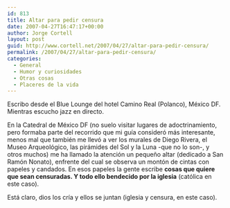 ```yaml
---
id: 813
title: Altar para pedir censura
date: 2007-04-27T16:47:17+00:00
author: Jorge Cortell
layout: post
guid: http://www.cortell.net/2007/04/27/altar-para-pedir-censura/
permalink: /2007/04/27/altar-para-pedir-censura/
categories:
  - General
  - Humor y curiosidades
  - Otras cosas
  - Placeres de la vida
---
```

Escribo desde el Blue Lounge del hotel Camino Real (Polanco), México DF. Mientras escucho jazz en directo.

En la Catedral de México DF (no suelo visitar lugares de adoctrinamiento, pero formaba parte del recorrido que mi guí­a consideró más interesante, menos mal que también me llevó a ver los murales de Diego Rivera, el Museo Arqueológico, las pirámides del Sol y la Luna -que no lo son-, y otros muchos) me ha llamado la atención un pequeño altar (dedicado a San Ramón Nonato), enfrente del cual se observa un montón de cintas con papeles y candados. En esos papeles la gente escribe **cosas que quiere que sean censuradas. Y todo ello bendecido por la iglesia** (católica en este caso).

Está claro, dios los crí­a y ellos se juntan (iglesia y censura, en este caso).